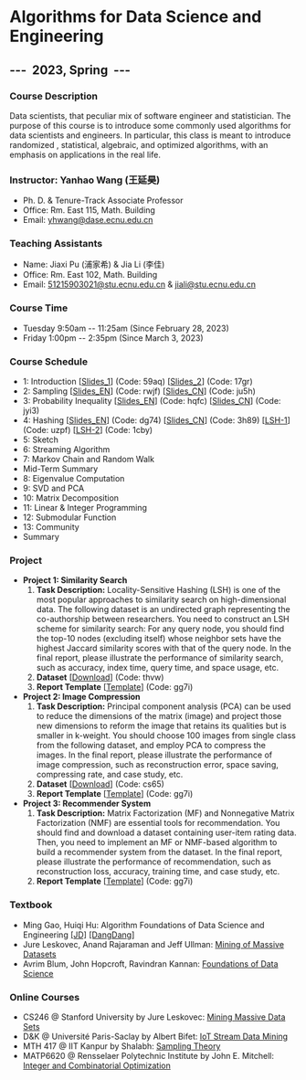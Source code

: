 # Algorithms for Data Science and Engineering

## ---  2023, Spring  ---

### Course Description

Data scientists, that peculiar mix of software engineer and statistician. The purpose of this course is to introduce some commonly used algorithms for data scientists and engineers. In particular, this class is meant to introduce randomized , statistical, algebraic, and optimized algorithms, with an emphasis on applications in the real life.

### Instructor: Yanhao Wang (王延昊)

- Ph. D. & Tenure-Track Associate Professor
- Office: Rm. East 115, Math. Building
- Email: <yhwang@dase.ecnu.edu.cn>

### Teaching Assistants

- Name: Jiaxi Pu (浦家希) & Jia Li (李佳)
- Office: Rm. East 102, Math. Building
- Email: <51215903021@stu.ecnu.edu.cn> & <jiali@stu.ecnu.edu.cn>

### Course Time

- Tuesday 9:50am -- 11:25am (Since February 28, 2023)
- Friday 1:00pm -- 2:35pm (Since March 3, 2023)

### Course Schedule

- 1: Introduction [[Slides_1](https://pan.baidu.com/s/16hZKOu4R2eysO5lVahWIMA)] (Code: 59aq) [[Slides_2](https://pan.baidu.com/s/1GaolUUupjFAlmaL6BDdzhg)] (Code: 17gr)
- 2: Sampling [[Slides_EN](https://pan.baidu.com/s/1_RL0BZDS-RIHvuZGONv3pw)] (Code: rwjf) [[Slides_CN](https://pan.baidu.com/s/1bcf20lrK6fBFQpZ8MVenEw)] (Code: ju5h)
- 3: Probability Inequality [[Slides_EN](https://pan.baidu.com/s/1-SD8ynZqm4pNLhalQqjSzQ)] (Code: hqfc) [[Slides_CN](https://pan.baidu.com/s/1AdFmL8yYxthmf83YK4nqpw)] (Code: jyi3)
- 4: Hashing [[Slides_EN](https://pan.baidu.com/s/1UMpOwbtjKufvZhNTmGuulw)] (Code: dg74) [[Slides_CN](https://pan.baidu.com/s/1C213gyPMI7EHNyQ8_c0TiA)] (Code: 3h89) [[LSH-1](https://pan.baidu.com/s/1KNxiUqXUX9TjqEUV7MGg6Q)] (Code: uzpf) [[LSH-2](https://pan.baidu.com/s/1hU416PR5nSCb5m7eh94KhQ)] (Code: 1cby)
- 5: Sketch
- 6: Streaming Algorithm
- 7: Markov Chain and Random Walk
- Mid-Term Summary
- 8: Eigenvalue Computation
- 9: SVD and PCA
- 10: Matrix Decomposition
- 11: Linear & Integer Programming
- 12: Submodular Function
- 13: Community
- Summary

### Project

- **Project 1: Similarity Search**
  1. **Task Description:** Locality-Sensitive Hashing (LSH) is one of the most popular approaches to similarity search on high-dimensional data. The following dataset is an undirected graph representing the co-authorship between researchers. You need to construct an LSH scheme for similarity search: For any query node, you should find the top-10 nodes (excluding itself) whose neighbor sets have the highest Jaccard similarity scores with that of the query node. In the final report, please illustrate the performance of similarity search, such as accuracy, index time, query time, and space usage, etc.
  2. **Dataset** [[Download](https://pan.baidu.com/s/1ElIvXeScUikbx7HlY1-MQw)] (Code: thvw)
  3. **Report Template** [[Template](https://pan.baidu.com/s/1p7iB7yT_VF_B8PxV_T1OEw)] (Code: gg7i)
- **Project 2: Image Compression**
  1. **Task Description:** Principal component analysis (PCA) can be used to reduce the dimensions of the matrix (image) and project those new dimensions to reform the image that retains its qualities but is smaller in k-weight. You should choose 100 images from single class from the following dataset, and employ PCA to compress the images. In the final report, please illustrate the performance of image compression, such as reconstruction error, space saving, compressing rate, and case study, etc.
  2. **Dataset** [[Download](https://pan.baidu.com/s/1hYMMnxg2H3-8vuIXRPkD5w)] (Code: cs65)
  3. **Report Template** [[Template](https://pan.baidu.com/s/1p7iB7yT_VF_B8PxV_T1OEw)] (Code: gg7i)
- **Project 3: Recommender System**
  1. **Task Description:** Matrix Factorization (MF) and Nonnegative Matrix Factorization (NMF) are essential tools for recommendation. You should find and download a dataset containing user-item rating data. Then, you need to implement an MF or NMF-based algorithm to build a recommender system from the dataset. In the final report, please illustrate the performance of recommendation, such as reconstruction loss, accuracy, training time, and case study, etc.
  2. **Report Template** [[Template](https://pan.baidu.com/s/1p7iB7yT_VF_B8PxV_T1OEw)] (Code: gg7i)

### Textbook

- Ming Gao, Huiqi Hu: Algorithm Foundations of Data Science and Engineering [[JD]](https://item.jd.com/12863803.html) [[DangDang]](http://product.dangdang.com/29253772.html)
- Jure Leskovec, Anand Rajaraman and Jeff Ullman: [Mining of Massive Datasets](http://mmds.org)
- Avrim Blum, John Hopcroft, Ravindran Kannan: [Foundations of Data Science](https://home.ttic.edu/~avrim/book.pdf)

### Online Courses

- CS246 @ Stanford University by Jure Leskovec: [Mining Massive Data Sets](http://web.stanford.edu/class/cs246/)
- D&K @ Université Paris-Saclay by Albert Bifet: [IoT Stream Data Mining](https://albertbifet.com/dk-iot-stream-data-mining-2019-2020/)
- MTH 417 @ IIT Kanpur by Shalabh: [Sampling Theory](http://home.iitk.ac.in/~shalab/course1.htm)
- MATP6620 @ Rensselaer Polytechnic Institute by John E. Mitchell: [Integer and Combinatorial Optimization](https://homepages.rpi.edu/~mitchj/matp6620/)
